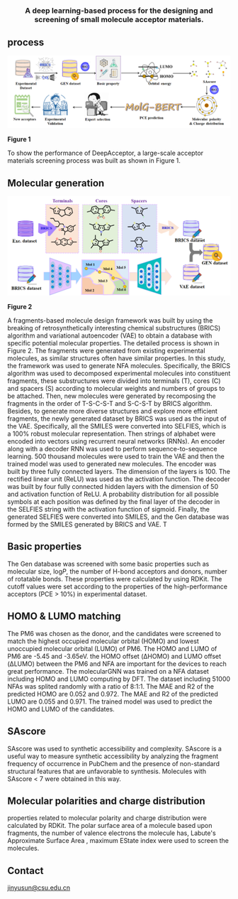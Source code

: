 <h3 align="center">
<p> A deep learning-based process for the designing and screening of small molecule acceptor materials.
<br></h3>




## process

![screen](screen.jpg)

**Figure 1**

To show the performance of DeepAcceptor, a large-scale acceptor materials screening process was built as shown in Figure 1. 



## Molecular generation

![gen](gen.jpg)

**Figure 2**

A fragments-based molecule design framework was built by using the breaking of retrosynthetically interesting chemical substructures (BRICS) algorithm and variational autoencoder (VAE) to obtain a database with specific potential molecular properties. The detailed process is shown in Figure 2. The fragments were generated from existing experimental molecules, as similar structures often have similar properties. In this study, the framework was used to generate NFA molecules. Specifically, the BRICS algorithm  was used to decomposed experimental molecules into constituent fragments, these substructures were divided into terminals (T), cores (C) and spacers (S) according to molecular weights and numbers of groups to be attached. Then, new molecules were generated by recomposing the fragments in the order of T-S-C-S-T and S-C-S-T by BRICS algorithm. Besides, to generate more diverse structures and explore more efficient fragments, the newly generated dataset by BRICS was used as the input of the VAE. Specifically, all the SMILES were converted into SELFIES, which is a 100% robust molecular representation. Then strings of alphabet were encoded into vectors using recurrent neural networks (RNNs). An encoder along with a decoder RNN was used to perform sequence-to-sequence learning. 500 thousand molecules were used to train the VAE and then the trained model was used to generated new molecules. The encoder was built by three fully connected layers. The dimension of the layers is 100. The rectified linear unit (ReLU) was used as the activation function. The decoder was built by four fully connected hidden layers with the dimension of 50 and activation function of ReLU. A probability distribution for all possible symbols at each position was defined by the final layer of the decoder in the SELFIES string with the activation function of sigmoid. Finally, the generated SELFIES were converted into SMILES, and the Gen database was formed by the SMILES generated by BRICS and VAE. T

## Basic properties

The Gen database was screened with some basic properties such as molecular size, log*P*, the number of H-bond acceptors and donors, number of rotatable bonds. These properties were calculated by using RDKit. The cutoff values were set according to the properties of the high-performance acceptors (PCE > 10%) in experimental dataset.

## HOMO & LUMO matching

The PM6 was chosen as the donor, and the candidates were screened to match the highest occupied molecular orbital (HOMO) and lowest unoccupied molecular orbital (LUMO) of PM6. The HOMO and LUMO of PM6 are -5.45 and -3.65eV. the HOMO offset (ΔHOMO) and LUMO offset (ΔLUMO) between the PM6 and NFA are important for the devices to reach great performance. The molecularGNN was trained on a NFA dataset including HOMO and LUMO computing by DFT. The dataset including 51000 NFAs was splited randomly with a ratio of 8:1:1. The MAE and R2 of the predicted HOMO are 0.052 and 0.972. The MAE and R2 of the predicted LUMO are 0.055 and 0.971. The trained model was used to predict the HOMO and LUMO of the candidates.



## SAscore 

SAscore  was used to synthetic accessibility and complexity. SAscore is a useful way to measure synthetic accessibility by analyzing the fragment frequency of occurrence in PubChem and the presence of non-standard structural features that are unfavorable to synthesis. Molecules with SAscore < 7 were obtained in this way. 



## **Molecular polarities and charge distribution**

properties related to molecular polarity and charge distribution were calculated by RDKit. The  polar surface area of a molecule based upon fragments, the  number of valence electrons the molecule has, Labute's  Approximate Surface Area ,   maximum  EState index  were used to screen the molecules.  



## Contact

jinyusun@csu.edu.cn
